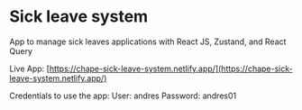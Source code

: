 # Sick leave system
App to manage sick leaves applications with React JS, Zustand, and React Query

Live App: [https://chape-sick-leave-system.netlify.app/](https://chape-sick-leave-system.netlify.app/)

Credentials to use the app:
User: andres
Password: andres01

